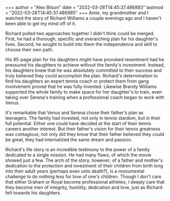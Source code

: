 +++
author = "Alex Bilson"
date = "2022-03-28T14:45:37.486883"
lastmod = "2022-03-28T14:45:37.486985"
+++
Amie, my grandmother and I watched the story of Richard Williams a couple evenings ago and I haven't been able to get my mind off of it.

Richard pulled two approaches together I didn't think could be merged. First, he had a thorough, specific and overarching plan for his daughter's lives. Second, he sought to build into them the independence and skill to choose their own path.

His 85-page plan for his daughters might have provoked resentment had he pressured his daughters to achieve without the family's investment. Instead, his daughters knew that he was absolutely committed to their success and truly believed they could accomplish the plan. Richard's determination to find his daughters an expert tennis coach or protect them from gang involvement proved that he was fully invested. Likewise Brandy Williams supported the whole family to make space for her daughter's to train, even taking over Serena's training when a professional coach began to work with Venus.

It's remarkable that Venus and Serena chose their father's plan as teenagers. The family had invested, not only in tennis stardom, but in their full potential. Either one could have decided at the start of their tennis careers another interest. But their father's vision for their tennis greatness was contagious; not only did they know that their father believed they could be great, they had internalized the same dream and passion.

Richard's life story is an incredible testimony to the power of a family dedicated to a single mission. He had many flaws, of which the movie showed just a few. The arch of the story, however; of a father and mother's dedication to the protection and investment of their children from birth long into their adult years (perhaps even unto death?), is a monumental challenge to do nothing less for love of one's children. Though I don't care that either Graham or Royal become professional athletes, I deeply care that they become men of integrity, humility, dedication and love, just as Richard felt towards his daughters.